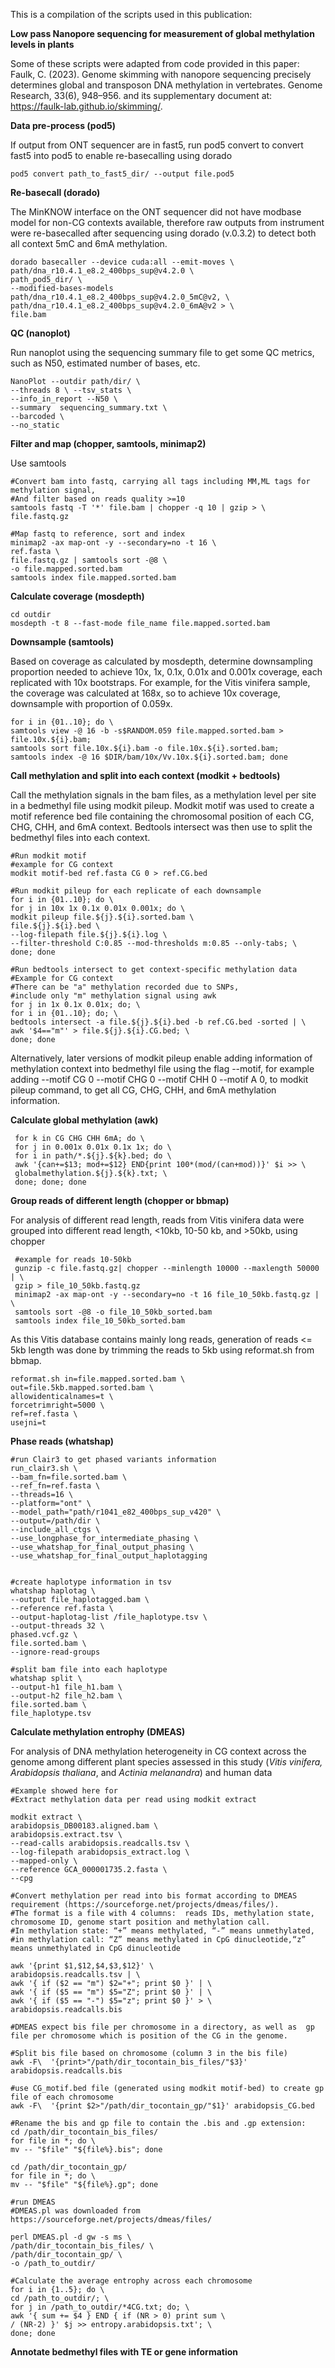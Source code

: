 This is a compilation of the scripts used in this publication:

**Low pass Nanopore sequencing for measurement of global methylation levels in plants**

Some of these scripts were adapted from code provided in this paper: Faulk, C. (2023). Genome skimming with nanopore sequencing precisely determines global and transposon DNA methylation in vertebrates. Genome Research, 33(6), 948–956. and its supplementary document at: https://faulk-lab.github.io/skimming/.



**Data pre-process (pod5)**

If output from ONT sequencer are in fast5, run pod5 convert to convert fast5 into pod5 to enable re-basecalling using dorado
    
    pod5 convert path_to_fast5_dir/ --output file.pod5


**Re-basecall (dorado)**

The MinKNOW interface on the ONT sequencer did not have modbase model for non-CG contexts available, therefore raw outputs from instrument were re-basecalled after sequencing using dorado (v.0.3.2) to detect both all context 5mC and 6mA methylation.
    
    dorado basecaller --device cuda:all --emit-moves \
    path/dna_r10.4.1_e8.2_400bps_sup@v4.2.0 \
    path_pod5_dir/ \
    --modified-bases-models path/dna_r10.4.1_e8.2_400bps_sup@v4.2.0_5mC@v2, \
    path/dna_r10.4.1_e8.2_400bps_sup@v4.2.0_6mA@v2 > \
    file.bam


**QC (nanoplot)**

Run nanoplot using the sequencing summary file to get some QC metrics, such as N50, estimated number of bases, etc.
    
    NanoPlot --outdir path/dir/ \
    --threads 8 \ --tsv_stats \
    --info_in_report --N50 \
    --summary  sequencing_summary.txt \
    --barcoded \
    --no_static
    
    
**Filter and map (chopper, samtools, minimap2)**

Use samtools 
    
    #Convert bam into fastq, carrying all tags including MM,ML tags for methylation signal,
    #And filter based on reads quality >=10
    samtools fastq -T '*' file.bam | chopper -q 10 | gzip > \
    file.fastq.gz
    
    #Map fastq to reference, sort and index
    minimap2 -ax map-ont -y --secondary=no -t 16 \ 
    ref.fasta \ 
    file.fastq.gz | samtools sort -@8 \
    -o file.mapped.sorted.bam
    samtools index file.mapped.sorted.bam
    
   
**Calculate coverage (mosdepth)**
    
    cd outdir
    mosdepth -t 8 --fast-mode file_name file.mapped.sorted.bam


**Downsample (samtools)**

Based on coverage as calculated by mosdepth, determine downsampling proportion needed to achieve 10x, 1x, 0.1x, 0.01x and 0.001x coverage, each replicated with 10x bootstraps.
For example, for the Vitis vinifera sample, the coverage was calculated at 168x, so to achieve 10x coverage, downsample with proportion of 0.059x.
    
    for i in {01..10}; do \
    samtools view -@ 16 -b -s$RANDOM.059 file.mapped.sorted.bam > file.10x.${i}.bam;
    samtools sort file.10x.${i}.bam -o file.10x.${i}.sorted.bam;
    samtools index -@ 16 $DIR/bam/10x/Vv.10x.${i}.sorted.bam; done
    

**Call methylation and split into each context (modkit + bedtools)**

Call the methylation signals in the bam files, as a methylation level per site in a bedmethyl file using modkit pileup. Modkit motif was used to create a motif reference bed file containing the chromosomal position of each CG, CHG, CHH, and 6mA context. Bedtools intersect was then use to split the bedmethyl files into each context.

    #Run modkit motif
    #example for CG context
    modkit motif-bed ref.fasta CG 0 > ref.CG.bed
    
    #Run modkit pileup for each replicate of each downsample
    for i in {01..10}; do \
    for j in 10x 1x 0.1x 0.01x 0.001x; do \
    modkit pileup file.${j}.${i}.sorted.bam \ 
    file.${j}.${i}.bed \
    --log-filepath file.${j}.${i}.log \
    --filter-threshold C:0.85 --mod-thresholds m:0.85 --only-tabs; \
    done; done
    
    #Run bedtools intersect to get context-specific methylation data
    #Example for CG context
    #There can be "a" methylation recorded due to SNPs,
    #include only "m" methylation signal using awk
    for j in 1x 0.1x 0.01x; do; \
    for i in {01..10}; do; \
    bedtools intersect -a file.${j}.${i}.bed -b ref.CG.bed -sorted | \
    awk '$4=="m"' > file.${j}.${i}.CG.bed; \
    done; done
    
Alternatively, later versions of modkit pileup enable adding information of methylation context into bedmethyl file using the flag --motif, for example adding --motif CG 0 --motif CHG 0 --motif CHH 0 --motif A 0, to modkit pileup command, to get all CG, CHG, CHH, and 6mA methylation information.


**Calculate global methylation (awk)**
     
     for k in CG CHG CHH 6mA; do \
     for j in 0.001x 0.01x 0.1x 1x; do \
     for i in path/*.${j}.${k}.bed; do \
     awk '{can+=$13; mod+=$12} END{print 100*(mod/(can+mod))}' $i >> \
     globalmethylation.${j}.${k}.txt; \
     done; done; done


**Group reads of different length (chopper or bbmap)**

For analysis of different read length, reads from Vitis vinifera data were grouped into different read length, <10kb, 10-50 kb, and >50kb, using chopper
     
     #example for reads 10-50kb
     gunzip -c file.fastq.gz| chopper --minlength 10000 --maxlength 50000 | \
     gzip > file_10_50kb.fastq.gz
     minimap2 -ax map-ont -y --secondary=no -t 16 file_10_50kb.fastq.gz | \
     samtools sort -@8 -o file_10_50kb_sorted.bam
     samtools index file_10_50kb_sorted.bam

As this Vitis database contains mainly long reads, generation of reads <= 5kb length was done by trimming the reads to 5kb  using reformat.sh from bbmap.
```
reformat.sh in=file.mapped.sorted.bam \ 
out=file.5kb.mapped.sorted.bam \
allowidenticalnames=t \
forcetrimright=5000 \ 
ref=ref.fasta \
usejni=t 
```


 
 **Phase reads (whatshap)**

    #run Clair3 to get phased variants information
    run_clair3.sh \
    --bam_fn=file.sorted.bam \
    --ref_fn=ref.fasta \
    --threads=16 \
    --platform="ont" \
    --model_path="path/r1041_e82_400bps_sup_v420" \
    --output=/path/dir \
    --include_all_ctgs \
    --use_longphase_for_intermediate_phasing \
    --use_whatshap_for_final_output_phasing \
    --use_whatshap_for_final_output_haplotagging

    
    #create haplotype information in tsv
    whatshap haplotag \
    --output file_haplotagged.bam \
    --reference ref.fasta \
    --output-haplotag-list /file_haplotype.tsv \
    --output-threads 32 \ 
    phased.vcf.gz \
    file.sorted.bam \
    --ignore-read-groups
    
    #split bam file into each haplotype
    whatshap split \
    --output-h1 file_h1.bam \
    --output-h2 file_h2.bam \ 
    file.sorted.bam \ 
    file_haplotype.tsv


**Calculate methylation entrophy (DMEAS)**

For analysis of DNA methylation heterogeneity in CG context across the genome  among different plant species assessed in this study (*Vitis vinifera, Arabidopsis thaliana*, and *Actinia melanandra*) and human data

    #Example showed here for 
    #Extract methylation data per read using modkit extract
    
    modkit extract \ 
    arabidopsis_DB00183.aligned.bam \
    arabidopsis.extract.tsv \
    --read-calls arabidopsis.readcalls.tsv \
    --log-filepath arabidopsis_extract.log \
    --mapped-only \
    --reference GCA_000001735.2.fasta \
    --cpg
    
    #Convert methylation per read into bis format according to DMEAS requirement (https://sourceforge.net/projects/dmeas/files/). 
    #The format is a file with 4 columns:  reads IDs, methylation state, chromosome ID, genome start position and methylation call.
    #In methylation state: “+” means methylated, “-” means unmethylated, 
    #in methylation call: “Z” means methylated in CpG dinucleotide,“z” means unmethylated in CpG dinucleotide
    
    awk '{print $1,$12,$4,$3,$12}' \ 
    arabidopsis.readcalls.tsv | \
    awk '{ if ($2 == "m") $2="+"; print $0 }' | \
    awk '{ if ($5 == "m") $5="Z"; print $0 }' | \
    awk '{ if ($5 == "-") $5="z"; print $0 }' > \
    arabidopsis.readcalls.bis
    
    #DMEAS expect bis file per chromosome in a directory, as well as  gp file per chromosome which is position of the CG in the genome.
    
    #Split bis file based on chromosome (column 3 in the bis file)
    awk -F\  '{print>"/path/dir_tocontain_bis_files/"$3}' arabidopsis.readcalls.bis    
    
    #use CG_motif.bed file (generated using modkit motif-bed) to create gp file of each chromosome
    awk -F\  '{print $2>"/path/dir_tocontain_gp/"$1}' arabidopsis_CG.bed
    
    #Rename the bis and gp file to contain the .bis and .gp extension:
    cd /path/dir_tocontain_bis_files/
    for file in *; do \
    mv -- "$file" "${file%}.bis"; done
    
    cd /path/dir_tocontain_gp/
    for file in *; do \
    mv -- "$file" "${file%}.gp"; done
    
    #run DMEAS
    #DMEAS.pl was downloaded from https://sourceforge.net/projects/dmeas/files/
    
    perl DMEAS.pl -d gw -s ms \
    /path/dir_tocontain_bis_files/ \
    /path/dir_tocontain_gp/ \
    -o /path_to_outdir/
    
    #Calculate the average entrophy across each chromosome
    for i in {1..5}; do \
    cd /path_to_outdir/; \
    for j in /path_to_outdir/*4CG.txt; do; \
    awk '{ sum += $4 } END { if (NR > 0) print sum \
    / (NR-2) }' $j >> entropy.arabidopsis.txt'; \
    done; done
    
    
**Annotate bedmethyl files with TE or gene information**






